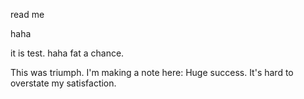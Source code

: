 read me

haha

it is test.
haha fat a chance.

This was triumph.
I'm making a note here: Huge success.
It's hard to overstate my satisfaction.
